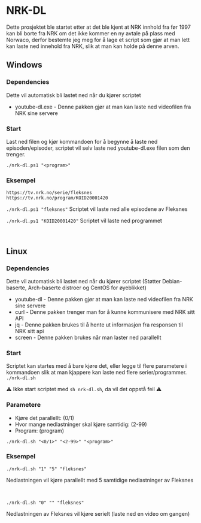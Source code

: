 # NRK-DL

Dette prosjektet ble startet etter at det ble kjent at NRK innhold fra før 1997 kan bli borte fra NRK om det ikke kommer en ny avtale på plass med Norwaco, derfor bestemte jeg meg for å lage et script som gjør at man lett kan laste ned innehold fra NRK, slik at man kan holde på denne arven.

## Windows

### Dependencies

Dette vil automatisk bli lastet ned når du kjører scriptet

- youtube-dl.exe - Denne pakken gjør at man kan laste ned videofilen fra NRK sine servere

### Start

Last ned filen og kjør kommandoen for å begynne å laste ned episoden/episoder, scriptet vil selv laste ned youtube-dl.exe filen som den trenger.

`./nrk-dl.ps1 "<program>"`

### Eksempel

```
https://tv.nrk.no/serie/fleksnes
https://tv.nrk.no/program/KOID20001420
```

`./nrk-dl.ps1 "fleksnes"`
Scriptet vil laste ned alle episodene av Fleksnes

`./nrk-dl.ps1 "KOID20001420"`
Scriptet vil laste ned programmet

<br>

## Linux

### Dependencies

Dette vil automatisk bli lastet ned når du kjører scriptet (Støtter Debian-baserte, Arch-baserte distroer og CentOS for øyeblikket)

- youtube-dl - Denne pakken gjør at man kan laste ned videofilen fra NRK sine servere
 - curl - Denne pakken trenger man for å kunne kommunisere med NRK sitt API
 - jq - Denne pakken brukes til å hente ut informasjon fra responsen til NRK sitt api
 - screen - Denne pakken brukes når man laster ned parallellt

### Start

Scriptet kan startes med å bare kjøre det, eller legge til flere parametere i kommandoen slik at man kjappere kan laste ned flere serier/programmer.
`./nrk-dl.sh`

:warning: Ikke start scriptet med `sh nrk-dl.sh`, da vil det oppstå feil :warning:

### Parametere

- Kjøre det parallellt: (0/1)
- Hvor mange nedlastninger skal kjøre samtidig: (2-99)
- Program: (program)

`./nrk-dl.sh "<0/1>" "<2-99>" "<program>"`


### Eksempel

`./nrk-dl.sh "1" "5" "fleksnes"`

Nedlastningen vil kjøre parallellt med 5 samtidige nedlastninger av Fleksnes

<br>

`./nrk-dl.sh "0" "" "fleksnes"`

Nedlastningen av Fleksnes vil kjøre serielt (laste ned en video om gangen)
